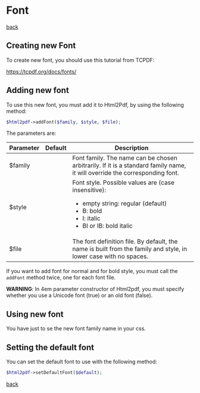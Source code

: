 # Font

[back](./README.md)

## Creating new Font

To create new font, you should use this tutorial from TCPDF: 

https://tcpdf.org/docs/fonts/

## Adding new font

To use this new font, you must add it to Html2Pdf, by using the following method:

```php
$html2pdf->addFont($family, $style, $file);
```

The parameters are:

Parameter| Default | Description
---------|---------|-------------
$family | | Font family. The name can be chosen arbitrarily. If it is a standard family name, it will override the corresponding font.
$style  | | Font style. Possible values are (case insensitive):<ul><li>empty string: regular (default)</li><li>B: bold</li><li>I: italic</li><li>BI or IB: bold italic</li></ul>
$file   | | The font definition file. By default, the name is built from the family and style, in lower case with no spaces.

If you want to add font for normal and for bold style, you must call the `addFont` method twice, one for each font file. 

**WARNING**:
In 4em parameter constructor of Html2pdf, you must specify whether you use a Unicode font (true) or an old font (false). 

## Using new font

You have just to se the new font family name in your css.

## Setting the default font

You can set the default font to use with the following method:

```php
$html2pdf->setDefaultFont($default);
```

[back](./README.md)
